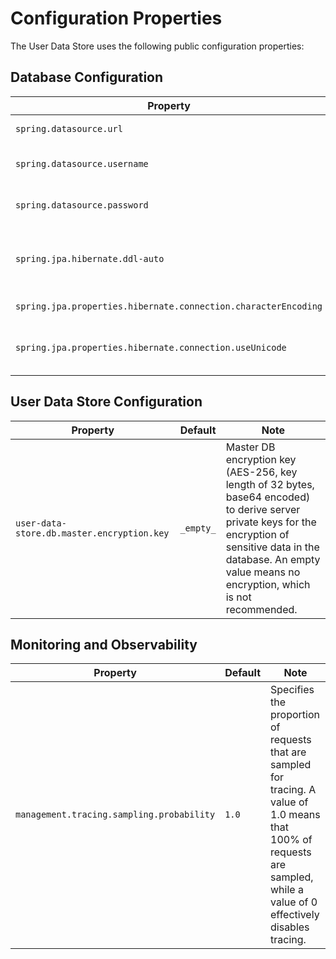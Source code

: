 # Configuration Properties

The User Data Store uses the following public configuration properties:

## Database Configuration

| Property                                                       | Default   | Note                                                |
|----------------------------------------------------------------|-----------|-----------------------------------------------------|
| `spring.datasource.url`                                        | `_empty_` | Database JDBC URL                                   |
| `spring.datasource.username`                                   | `_empty_` | Database JDBC username                              |
| `spring.datasource.password`                                   | `_empty_` | Database JDBC password                              |
| `spring.jpa.hibernate.ddl-auto`                                | `none`    | Configuration of automatic database schema creation | 
| `spring.jpa.properties.hibernate.connection.characterEncoding` | `_empty_` | Character encoding                                  |
| `spring.jpa.properties.hibernate.connection.useUnicode`        | `_empty_` | Character encoding - Unicode support                |


## User Data Store Configuration

| Property                                   | Default   | Note                                                                                                                                                                                                                         |
|--------------------------------------------|-----------|------------------------------------------------------------------------------------------------------------------------------------------------------------------------------------------------------------------------------|
| `user-data-store.db.master.encryption.key` | `_empty_` | Master DB encryption key (AES-256, key length of 32 bytes, base64 encoded) to derive server private keys for the encryption of sensitive data in the database. An empty value means no encryption, which is not recommended. |  

## Monitoring and Observability

| Property                                  | Default | Note                                                                                                                                                                        |
|-------------------------------------------|---------|-----------------------------------------------------------------------------------------------------------------------------------------------------------------------------|
| `management.tracing.sampling.probability` | `1.0`   | Specifies the proportion of requests that are sampled for tracing. A value of 1.0 means that 100% of requests are sampled, while a value of 0 effectively disables tracing. |